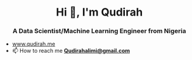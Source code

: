 <h1 align="center">Hi 👋, I'm Qudirah</h1>
<h3 align="center">A Data Scientist/Machine Learning Engineer from Nigeria</h3>

- www.qudirah.me
- 📫 How to reach me **Qudirahalimi@gmail.com**
<p align="left">
</p>
